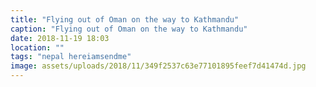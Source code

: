 ```yaml
---
title: "Flying out of Oman on the way to Kathmandu"
caption: "Flying out of Oman on the way to Kathmandu"
date: 2018-11-19 18:03
location: ""
tags: "nepal hereiamsendme"
image: assets/uploads/2018/11/349f2537c63e77101895feef7d41474d.jpg
---
```

